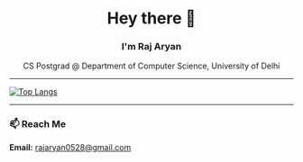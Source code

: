 <h1 align="center">Hey there 👋</h1>
<h3 align="center">I'm Raj Aryan</h3>

<p align="center">
  CS Postgrad @ Department of Computer Science, University of Delhi
</p>

---

[![Top Langs](https://github-readme-stats.vercel.app/api/top-langs/?username=rajaryan0528&layout=compact)](https://github.com/rajaryn/github-readme-stats)

---

### 📫 Reach Me
**Email:** rajaryan0528@gmail.com  
